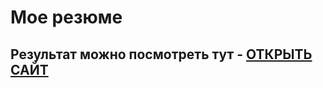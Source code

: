 # Мое резюме
## Результат можно посмотреть тут - [ОТКРЫТЬ САЙТ](https://rykitik.github.io/resume/ "Мое личное резюме")
